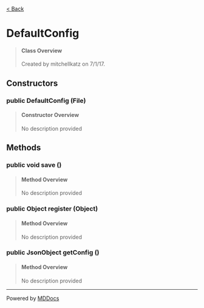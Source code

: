 [< Back](README.md)
# DefaultConfig #
>#### Class Overview ####
>Created by mitchellkatz on 7/1/17.
## Constructors ##
### public DefaultConfig (File) ###
>#### Constructor Overview ####
>No description provided
>
## Methods ##
### public void save () ###
>#### Method Overview ####
>No description provided
>
### public Object register (Object) ###
>#### Method Overview ####
>No description provided
>
### public JsonObject getConfig () ###
>#### Method Overview ####
>No description provided
>

---
Powered by [MDDocs](https://github.com/VRCube/MDDocs)